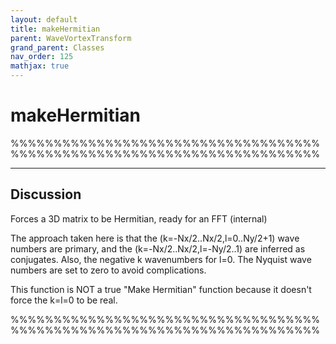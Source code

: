```yaml
---
layout: default
title: makeHermitian
parent: WaveVortexTransform
grand_parent: Classes
nav_order: 125
mathjax: true
---
```


#  makeHermitian

%%%%%%%%%%%%%%%%%%%%%%%%%%%%%%%%%%%%%%%%%%%%%%%%%%%%%%%%%%%%%%%%%%%%%%%%


---

## Discussion

  Forces a 3D matrix to be Hermitian, ready for an FFT (internal)
 
  The approach taken here is that the (k=-Nx/2..Nx/2,l=0..Ny/2+1) wave
  numbers are primary, and the (k=-Nx/2..Nx/2,l=-Ny/2..1) are inferred as
  conjugates. Also, the negative k wavenumbers for l=0. The Nyquist wave
  numbers are set to zero to avoid complications.
 
  This function is NOT a true "Make Hermitian" function because it
  doesn't force the k=l=0 to be real.
 
 %%%%%%%%%%%%%%%%%%%%%%%%%%%%%%%%%%%%%%%%%%%%%%%%%%%%%%%%%%%%%%%%%%%%%%%%
